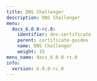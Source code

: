 ```yaml
---
title: DNS Challenger
description: DNS Challenger
menu:
  docs_6.0.0-rc.0:
    identifier: dns-certificate
    parent: certificate-guides
    name: DNS Challenger
    weight: 15
menu_name: docs_6.0.0-rc.0
info:
  version: 6.0.0-rc.0
---
```


